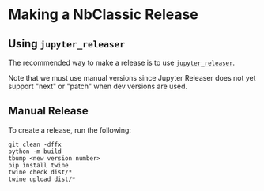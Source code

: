 # Making a NbClassic Release

## Using `jupyter_releaser`

The recommended way to make a release is to use [`jupyter_releaser`](https://github.com/jupyter-server/jupyter_releaser#checklist-for-adoption).

Note that we must use manual versions since Jupyter Releaser does not
yet support "next" or "patch" when dev versions are used.

## Manual Release

To create a release, run the following:

```
git clean -dffx
python -m build
tbump <new version number>
pip install twine
twine check dist/*
twine upload dist/*
```
